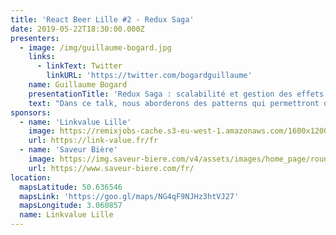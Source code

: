 ```yaml
---
title: 'React Beer Lille #2 - Redux Saga'
date: 2019-05-22T18:30:00.000Z
presenters:
  - image: /img/guillaume-bogard.jpg
    links:
      - linkText: Twitter
        linkURL: 'https://twitter.com/bogardguillaume'
    name: Guillaume Bogard
    presentationTitle: 'Redux Saga : scalabilité et gestion des effets de bord'
    text: "Dans ce talk, nous aborderons des patterns qui permettront de gérer les effets de bord dans les applications front-end, éviter certains bugs, et scaler en toute confiance \U0001F44C\nVous aurez besoin dans l'idéal d'une expérience de React et de Redux, ou d'un autre store similaire (Vuex)."
sponsors:
  - name: 'Linkvalue Lille'
    image: https://remixjobs-cache.s3-eu-west-1.amazonaws.com/1600x1200_thumbnail/1475135604-c1d6c18bef31fe3295b16e4b12b02856.png
    url: https://link-value.fr/fr
  - name: 'Saveur Bière'
    image: https://img.saveur-biere.com/v4/assets/images/home_page/rounded_logo.png
    url: https://www.saveur-biere.com/fr/
location:
  mapsLatitude: 50.636546
  mapsLink: 'https://goo.gl/maps/NG4qF9NJHz3htVJ27'
  mapsLongitude: 3.060857
  name: Linkvalue Lille
---
```

